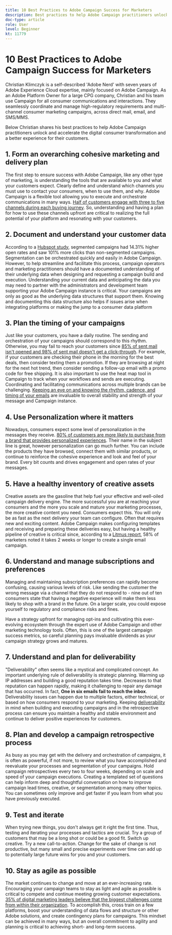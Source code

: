 ```yaml
---
title: 10 Best Practices to Adobe Campaign Success for Marketers 
description: Best practices to help Adobe Campaign practitioners unlock and accelerate the digital consumer transformation and a better experience for their customers.  
doc-type: article
role: User
level: Beginner
kt: 11779
---
```


# 10 Best Practices to Adobe Campaign Success for Marketers

Christian Klimczyk is a self-described 'Adobe Nerd' with seven years of Adobe Experience Cloud expertise, mainly focused on Adobe Campaign. As an Adobe Platform Owner for a large CPG company, Christian and his team use Campaign for all consumer communications and interactions. They seamlessly coordinate and manage high-regulatory requirements and multi-channel consumer marketing campaigns, across direct mail, email, and SMS/MMS.

Below Christian shares his best practices to help Adobe Campaign practitioners unlock and accelerate the digital consumer transformation and a better experience for their customers.  

 
## 1. Form an overarching cohesive marketing and delivery plan 

The first step to ensure success with Adobe Campaign, like any other type of marketing, is understanding the tools that are available to you and what your customers expect. Clearly define and understand which channels you must use to contact your consumers, when to use them, and why. Adobe Campaign is a flexible tool allowing you to execute and orchestrate communications in many ways. [Half of customers engage with three to five channels during each buying journey](https://www.mckinsey.com/capabilities/operations/our-insights/redefine-the-omnichannel-approach-focus-on-what-truly-matters). So, understanding and having a plan for how to use these channels upfront are critical to realizing the full potential of your platform and resonating with your customers. 
 

## 2. Document and understand your customer data  

According to a [Hubspot study](https://www.linkedin.com/pulse/customer-segmentation-effective-b2b-business-industry-sabreen), segmented campaigns had 14.31% higher open rates and saw 101% more clicks than non-segmented campaigns. Segmentation can be orchestrated quickly and easily in Adobe Campaign. However, to help streamline and facilitate this process, campaign operators and marketing practitioners should have a documented understanding of their underlying data when designing and requesting a campaign build and execution. Understanding your current data and anticipating the data you may need to partner with the administrators and development team supporting your Adobe Campaign instance is critical. Your campaigns are only as good as the underlying data structures that support them. Knowing and documenting this data structure also helps if issues arise when integrating platforms or making the jump to a consumer data platform 
 

## 3. Plan the timing of your campaigns 

Just like your customers, you have a daily routine. The sending and orchestration of your campaigns should correspond to this rhythm. Otherwise, you may fail to reach your customers since [85% of sent mail isn't opened and 98% of sent mail doesn't get a click-through](https://www.validity.com/resource-center/state-of-email-2021/). For example, if your customers are checking their phone in the morning for the best deals, then consider texting them a promotion. If they are browsing at night for the next hot trend, then consider sending a follow-up email with a promo code for free shipping. It is also important to use the heat map tool in Campaign to track when your workflows and sends are executing. Coordinating and facilitating communications across multiple brands can be challenging. [Keeping an eye on and knowing the rhythm, cadence, and timing of your emails](https://experienceleaguecommunities.adobe.com/t5/adobe-campaign-classic-blogs/predictive-send-time-optimization-with-adobe-campaign/ba-p/561554) are invaluable to overall stability and strength of your message and Campaign instance. 
  

## 4. Use Personalization where it matters 

Nowadays, consumers expect some level of personalization in the messages they receive. [80% of customers are more likely to purchase from a brand that provides personalized experiences](https://us.epsilon.com/power-of-me). Their name in the subject line is great, however personalization can go much further. You can include the products they have browsed, connect them with similar products, or continue to reinforce the cohesive experience and look and feel of your brand. Every bit counts and drives engagement and open rates of your messages.  
  

## 5. Have a healthy inventory of creative assets 

Creative assets are the gasoline that help fuel your effective and well-oiled campaign delivery engine. The more successful you are at reaching your consumers and the more you scale and mature your marketing processes, the more creative content you need. Consumers expect this. You will only be as fast as the next delivery your team can configure. Often that requires new and exciting content. Adobe Campaign makes configuring templates and receiving and preparing these deliveries easy, but having a healthy pipeline of creative is critical since, according to a [Litmus report](https://www.litmus.com/resources/state-of-email/), 58% of marketers noted it takes 2 weeks or longer to create a single email campaign. 


## 6. Understand and manage subscriptions and preferences 

Managing and maintaining subscription preferences can rapidly become confusing, causing various levels of risk. Like sending the customer the wrong message via a channel that they do not respond to - nine out of ten consumers state that having a negative experience will make them less likely to shop with a brand in the future. On a larger scale, you could expose yourself to regulatory and compliance risks and fines. 

Have a strategy upfront for managing opt-ins and cultivating this ever-evolving ecosystem through the expert use of Adobe Campaign and other marketing technology tools. Often, this is one of the largest campaign success metrics, so careful planning pays invaluable dividends as your campaign strategy grows and matures.  

  
## 7. Understand and plan for deliverability  

"Deliverability" often seems like a mystical and complicated concept. An important underlying rule of deliverability is strategic planning. Warming up IP addresses and building a good reputation takes time. Decreases to that reputation can happen rapidly, making it challenging to repair any damage that has occurred. In fact, **One in six emails fail to reach the inbox**. Deliverability issues can happen due to multiple factors, either technical, or based on how consumers respond to your marketing. Keeping [deliverability](https://business.adobe.com/products/campaign/email-deliverability.html) in mind when building and executing campaigns and in the retrospective process can ensure you maintain a healthy and stable environment and continue to deliver positive experiences for customers.  

  
## 8. Plan and develop a campaign retrospective process  

As busy as you may get with the delivery and orchestration of campaigns, it is often as powerful, if not more, to review what you have accomplished and reevaluate your processes and segmentation of your campaigns. Hold campaign retrospectives every two to four weeks, depending on scale and speed of your campaign executions. Creating a templated set of questions can help inform deep and thoughtful conversation on how to improve campaign lead times, creative, or segmentation among many other topics. You can sometimes only improve and get faster if you learn from what you have previously executed.  

  

## 9. Test and iterate  

When trying new things, you don't always get it right the first time. Thus, testing and iterating your processes and tactics are crucial. Try a group of customers that may be a long shot or could be a good fit. Switch up creative. Try a new call-to-action. Change for the sake of change is not productive, but many small and precise experiments over time can add up to potentially large future wins for you and your customers. 

  

## 10. Stay as agile as possible 

The market continues to change and move at an ever-increasing rate. Encouraging your campaign teams to stay as light and agile as possible is critical to compete and continue meeting growing customer expectations. [35% of digital marketing leaders believe that the biggest challenges come from within their organization](https://www.gartner.com/en/newsroom/press-releases/gartner-says-35--of-digital-marketing-leaders-believe-the-bigges). To accomplish this, cross train on a few platforms, boost your understanding of data flows and structure or other Adobe solutions, and create contingency plans for campaigns. This mindset can be achieved in many ways, but an overall commitment to agility and planning is critical to achieving short- and long-term success.
